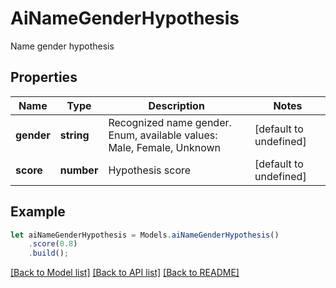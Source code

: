# AiNameGenderHypothesis

Name gender hypothesis             

## Properties
Name | Type | Description | Notes
---- | ---- | ----------- | -----
**gender** | **string** | Recognized name gender. Enum, available values: Male, Female, Unknown | [default to undefined]
**score** | **number** | Hypothesis score              | [default to undefined]


## Example
```typescript
let aiNameGenderHypothesis = Models.aiNameGenderHypothesis()
    .score(0.8)
    .build();
```


[[Back to Model list]](README.md#documentation-for-models) [[Back to API list]](README.md#documentation-for-api-endpoints) [[Back to README]](README.md)
